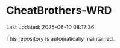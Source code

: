 # CheatBrothers-WRD

Last updated: 2025-06-10 08:17:36

This repository is automatically maintained.
